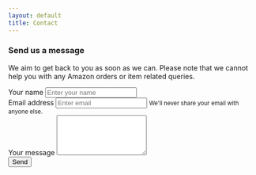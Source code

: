 ```yaml
---
layout: default
title: Contact
---
```


### Send us a message
  
We aim to get back to you as soon as we can. Please note that we cannot help you with any Amazon orders or item related queries.

<form id="contact-form" method="POST" action="https://a39f2132.eu-gb.apigw.appdomain.cloud/captcha-validate/validate">
  <div class="form-group">
    <label for="contactName">Your name</label>
    <input type="text" name="name" class="form-control" id="contactName" placeholder="Enter your name">
  </div>
  <div class="form-group">
    <label for="contactEmail">Email address</label>
    <input type="email" name="email" class="form-control" id="contactEmail" aria-describedby="emailHelp" placeholder="Enter email">
    <small id="emailHelp" class="form-text text-muted">We'll never share your email with anyone else.</small>
  </div>
  <div class="form-group">
    <label for="contactMessage">Your message</label>
    <textarea class="form-control" name="message" id="contactMessage" rows="5"></textarea>
  </div>
  <button class="btn btn-primary g-recaptcha w-100 bg-blue bc-blue" data-sitekey="6LdPLuUUAAAAAOjPbeRqYUkWAkJOvoddbqm3zPjI" data-callback="contactSubmit">Send</button>
</form>
